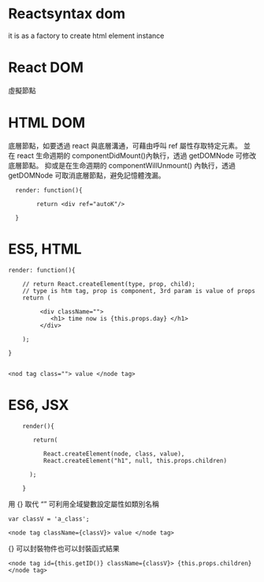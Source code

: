 # Reactsyntax dom
it is as a factory to create html element instance

# React DOM

虛擬節點


# HTML DOM

底層節點，如要透過 react 與底層溝通，可藉由呼叫 ref 屬性存取特定元素。
並在 react 生命週期的 componentDidMount()內執行，透過 getDOMNode 可修改底層節點。
抑或是在生命週期的 componentWillUnmount() 內執行，透過 getDOMNode 可取消底層節點，避免記憶體洩漏。

      render: function(){

            return <div ref="autoK"/> 

      }

# ES5, HTML

    render: function(){

        // return React.createElement(type, prop, child); 
        // type is htm tag, prop is component, 3rd param is value of props
        return (
        
             <div className="">
                <h1> time now is {this.props.day} </h1>
             </div>
        
        );
            
    }


    <nod tag class=""> value </node tag>


# ES6, JSX

        render(){

           return(

              React.createElement(node, class, value),
              React.createElement("h1", null, this.props.children)

          );

        }



用 {} 取代 “”
可利用全域變數設定屬性如類別名稱


    var classV = 'a_class';
    
    <node tag className={classV}> value </node tag>
    
    
{} 可以封裝物件也可以封裝函式結果


    <node tag id={this.getID()} className={classV}> {this.props.children} </node tag>

